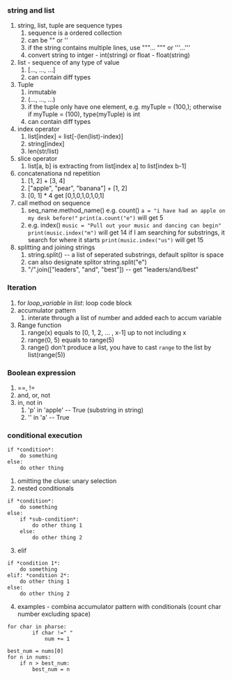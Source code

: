 ###  string and list
1. string, list, tuple are sequence types
	1. sequence is a ordered collection
	2. can be "" or '' 
	3. if the string contains multiple lines, use """... """ or '''...'''
	4. convert string to intger - int(string) or float - float(string)
2. list - sequence of any type of value
	1. [..., ..., ...]
	2. can contain diff types  
3. Tuple
	1. inmutable
	2. (..., ..., ...)
	3. if the tuple only have one element, e.g. myTuple = (100,); otherwise if myTuple = (100), type(myTuple) is int
	4. can contain diff types
4. index operator
	1. list[index] = list[-(len(list)-index)]
	2. string[index]
	3. len(str/list)
5. slice operator
	1. list[a, b] is extracting from list[index a] to list[index b-1]
6. concatenationa nd repetition
	1. [1, 2] + [3, 4] 
	2. ["apple", "pear", "banana"] + [1, 2]
	3. [0, 1] * 4 get [0,1,0,1,0,1,0,1]
7. call method on sequence
	1. seq_name.method_name() e.g. count()
	`a = "i have had an apple on my desk before!"`
	`print(a.count("e")` will get 5
	2. e.g. index()
	`music = "Pull out your music and dancing can begin"`
	`print(music.index("m")` will get 14
	if I am searching for substrings, it search for where it starts
	`print(music.index("us")` will get 15
8. splitting and joining strings
	1. string.split() -- a list of seperated substrings, default splitor is space
	2. can also designate splitor string.split("e")
	3. "/".join(["leaders", "and", "best"]) -- get "leaders/and/best"

### Iteration
1. for *loop_variable* in *list*:
	loop code block
2. accumulator pattern
	1. interate through a list of number and added each to accum variable 
3. Range function
	1. range(x) equals to [0, 1, 2, ... , x-1] up to not including x
	2. range(0, 5) equals to range(5)
	3. range() don't produce a list, you have to cast `range` to the list by list(range(5))

### Boolean expression
1. ==, !=
2. and, or, not
3. in, not in
	1. 'p' in 'apple' -- True (substring in string)
	2. '' in 'a' -- True

### conditional execution
```
if *condition*:
	do something
else:
	do other thing
```
1. omitting the cluse: unary selection
2. nested conditionals
```
if *condition*:
	do something
else:
	if *sub-condition*:
		do other thing 1
	else:
		do other thing 2
```
3. elif
```
if *condition 1*:
	do something
elif: *condition 2*:
	do other thing 1
else:
	do other thing 2
```
4. examples - combina accumulator pattern with conditionals (count char number excluding space)
```
for char in pharse:
		if char !=" "
			num += 1
```
```
best_num = nums[0]
for n in nums:
	if n > best_num:
		best_num = n
```